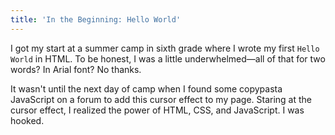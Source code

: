 ```yaml
---
title: 'In the Beginning: Hello World'
---
```

I got my start at a summer camp in sixth grade where I wrote my first <code>Hello World</code> in HTML. To be honest, I was a little underwhelmed—all of that for two words? In Arial font? No thanks.

It wasn't until the next day of camp when I found some copypasta JavaScript on a forum to <span class="underline decoration-orange-500 decoration-wavy cursor-context-menu" id="cursor-trigger">add this cursor effect to my page.</span> Staring at the cursor effect, I realized the power of HTML, CSS, and JavaScript. <span class="font-medium">I was hooked.</span>
